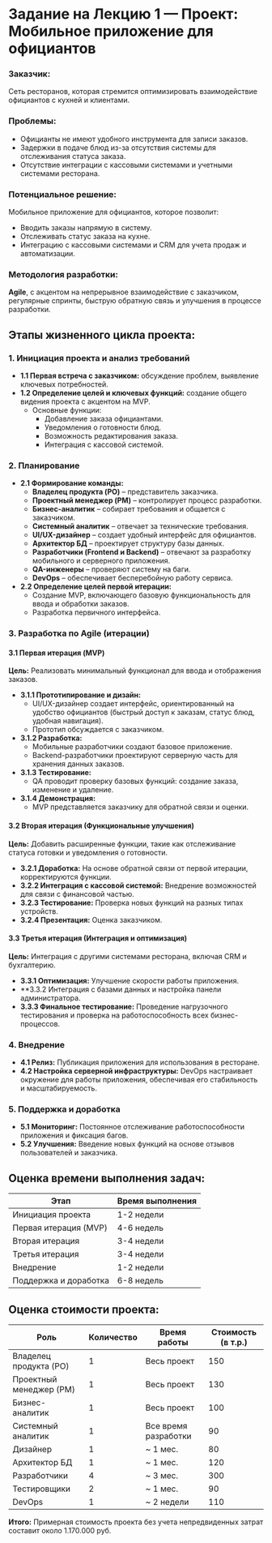 # Задание на Лекцию 1 — Проект: Мобильное приложение для официантов

### Заказчик:

Сеть ресторанов, которая стремится оптимизировать взаимодействие официантов с кухней и клиентами.

### Проблемы:

- Официанты не имеют удобного инструмента для записи заказов.
- Задержки в подаче блюд из-за отсутствия системы для отслеживания статуса заказа.
- Отсутствие интеграции с кассовыми системами и учетными системами ресторана.

### Потенциальное решение:

Мобильное приложение для официантов, которое позволит:

- Вводить заказы напрямую в систему.
- Отслеживать статус заказа на кухне.
- Интеграцию с кассовыми системами и CRM для учета продаж и автоматизации.

### Методология разработки:

**Agile**, с акцентом на непрерывное взаимодействие с заказчиком, регулярные спринты, быструю обратную связь и улучшения в процессе разработки.

## Этапы жизненного цикла проекта:

### 1. Инициация проекта и анализ требований

- **1.1 Первая встреча с заказчиком:** обсуждение проблем, выявление ключевых потребностей.
- **1.2 Определение целей и ключевых функций:** создание общего видения проекта с акцентом на MVP.
  - Основные функции:
    - Добавление заказа официантами.
    - Уведомления о готовности блюд.
    - Возможность редактирования заказа.
    - Интеграция с кассовой системой.

### 2. Планирование

- **2.1 Формирование команды:**
  - **Владелец продукта (PO)** – представитель заказчика.
  - **Проектный менеджер (PM)** – контролирует процесс разработки.
  - **Бизнес-аналитик** – собирает требования и общается с заказчиком.
  - **Системный аналитик** – отвечает за технические требования.
  - **UI/UX-дизайнер** – создает удобный интерфейс для официантов.
  - **Архитектор БД** – проектирует структуру базы данных.
  - **Разработчики (Frontend и Backend)** – отвечают за разработку мобильного и серверного приложения.
  - **QA-инженеры** – проверяют систему на баги.
  - **DevOps** – обеспечивает бесперебойную работу сервиса.
- **2.2 Определение целей первой итерации:**
  - Создание MVP, включающего базовую функциональность для ввода и обработки заказов.
  - Разработка первичного интерфейса.

### 3. Разработка по Agile (итерации)

#### 3.1 Первая итерация (MVP)

**Цель:** Реализовать минимальный функционал для ввода и отображения заказов.

- **3.1.1 Прототипирование и дизайн:**
  - UI/UX-дизайнер создает интерфейс, ориентированный на удобство официантов (быстрый доступ к заказам, статус блюд, удобная навигация).
  - Прототип обсуждается с заказчиком.
- **3.1.2 Разработка:**
  - Мобильные разработчики создают базовое приложение.
  - Backend-разработчики проектируют серверную часть для хранения данных заказов.
- **3.1.3 Тестирование:**
  - QA проводит проверку базовых функций: создание заказа, изменение и удаление.
- **3.1.4 Демонстрация:**
  - MVP представляется заказчику для обратной связи и оценки.

#### 3.2 Вторая итерация (Функциональные улучшения)

**Цель:** Добавить расширенные функции, такие как отслеживание статуса готовки и уведомления о готовности.

- **3.2.1 Доработка:** На основе обратной связи от первой итерации, корректируются функции.
- **3.2.2 Интеграция с кассовой системой:** Внедрение возможностей для связи с финансовой частью.
- **3.2.3 Тестирование:** Проверка новых функций на разных типах устройств.
- **3.2.4 Презентация:** Оценка заказчиком.

#### 3.3 Третья итерация (Интеграция и оптимизация)

**Цель:** Интеграция с другими системами ресторана, включая CRM и бухгалтерию.

- **3.3.1 Оптимизация:** Улучшение скорости работы приложения.
- \*\*3.3.2 Интеграция с базами данных и настройка панели администратора.
- **3.3.3 Финальное тестирование:** Проведение нагрузочного тестирования и проверка на работоспособность всех бизнес-процессов.

### 4. Внедрение

- **4.1 Релиз:** Публикация приложения для использования в ресторане.
- **4.2 Настройка серверной инфраструктуры:** DevOps настраивает окружение для работы приложения, обеспечивая его стабильность и масштабируемость.

### 5. Поддержка и доработка

- **5.1 Мониторинг:** Постоянное отслеживание работоспособности приложения и фиксация багов.
- **5.2 Улучшения:** Введение новых функций на основе отзывов пользователей и заказчика.

## Оценка времени выполнения задач:

| Этап                  | Время выполнения |
| --------------------- | ---------------- |
| Инициация проекта     | 1-2 недели       |
| Первая итерация (MVP) | 4-6 недель       |
| Вторая итерация       | 3-4 недели       |
| Третья итерация       | 3-4 недели       |
| Внедрение             | 1-2 недели       |
| Поддержка и доработка | 6-8 недель       |

## Оценка стоимости проекта:

| Роль                    | Количество | Время работы         | Стоимость (в т.р.) |
| ----------------------- | ---------- | -------------------- | ------------------ |
| Владелец продукта (PO)  | 1          | Весь проект          | 150                |
| Проектный менеджер (PM) | 1          | Весь проект          | 130                |
| Бизнес-аналитик         | 1          | Весь проект          | 100                |
| Системный аналитик      | 1          | Все время разработки | 90                 |
| Дизайнер                | 1          | ~ 1 мес.             | 80                 |
| Архитектор БД           | 1          | ~ 1 мес.             | 120                |
| Разработчики            | 4          | ~ 3 мес.             | 300                |
| Тестировщики            | 2          | ~ 1 мес.             | 90                 |
| DevOps                  | 1          | ~ 2 недели           | 110                |

**Итого:** Примерная стоимость проекта без учета непредвиденных затрат составит около 1.170.000 руб.
